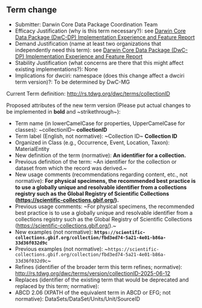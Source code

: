 ## Term change

* Submitter: Darwin Core Data Package Coordination Team
* Efficacy Justification (why is this term necessary?): see [Darwin Core Data Package (DwC-DP) Implementation Experience and Feature Report](https://gbif.github.io/dwc-dp/docs/dwc_dp_implementation_feature_reports.pdf)
* Demand Justification (name at least two organizations that independently need this term): see [Darwin Core Data Package (DwC-DP) Implementation Experience and Feature Report](https://gbif.github.io/dwc-dp/docs/dwc_dp_implementation_feature_reports.pdf)
* Stability Justification (what concerns are there that this might affect existing implementations?): None
* Implications for dwciri: namespace (does this change affect a dwciri term version)?: To be determined by DwC-MG

Current Term definition: http://rs.tdwg.org/dwc/terms/collectionID

Proposed attributes of the new term version (Please put actual changes to be implemented in **bold** and ~strikethrough~):

* Term name (in lowerCamelCase for properties, UpperCamelCase for classes): ~collectionID~ **collectionID**
* Term label (English, not normative): ~Collection ID~ **Collection ID**
* Organized in Class (e.g., Occurrence, Event, Location, Taxon): MaterialEntity
* New definition of the term (normative): **An identifier for a collection.**
* Previous definition of the term: ~An identifier for the collection or dataset from which the record was derived.~
* New usage comments (recommendations regarding content, etc., not normative): **For physical specimens, the recommended best practice is to use a globally unique and resolvable identifier from a collections registry such as the Global Registry of Scientific Collections (https://scientific-collections.gbif.org/).** 
* Previous usage comments: ~For physical specimens, the recommended best practice is to use a globally unique and resolvable identifier from a collections registry such as the Global Registry of Scientific Collections (https://scientific-collections.gbif.org/).~
* New examples (not normative): **`https://scientific-collections.gbif.org/collection/fbd3ed74-5a21-4e01-b86a-33d36f032d9c`**
* Previous examples (not normative): ~`https://scientific-collections.gbif.org/collection/fbd3ed74-5a21-4e01-b86a-33d36f032d9c`~
* Refines (identifier of the broader term this term refines; normative): http://rs.tdwg.org/dwc/terms/version/collectionID-2025-06-12
* Replaces (identifier of the existing term that would be deprecated and replaced by this term; normative): 
* ABCD 2.06 (XPATH of the equivalent term in ABCD or EFG; not normative): DataSets/DataSet/Units/Unit/SourceID

